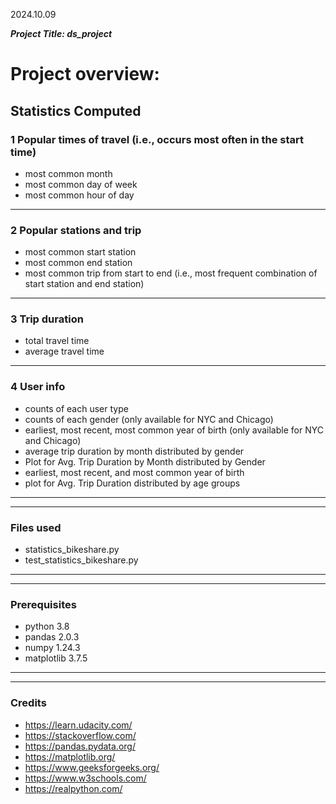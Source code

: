 2024.10.09

***Project Title: ds_project***

# Project overview:

## Statistics Computed

### 1 Popular times of travel (i.e., occurs most often in the start time)
- most common month
- most common day of week
- most common hour of day
----------------------------------------

### 2 Popular stations and trip
- most common start station
- most common end station
- most common trip from start to end (i.e., most frequent combination of start station and end station)
----------------------------------------

### 3 Trip duration
- total travel time
- average travel time
----------------------------------------

### 4 User info
- counts of each user type
- counts of each gender (only available for NYC and Chicago)
- earliest, most recent, most common year of birth (only available for NYC and Chicago)
- average trip duration by month distributed by gender
- Plot for Avg. Trip Duration by Month distributed by Gender
- earliest, most recent, and most common year of birth
- plot for Avg. Trip Duration distributed by age groups
----------------------------------------
----------------------------------------

### Files used
- statistics_bikeshare.py
- test_statistics_bikeshare.py
----------------------------------------
----------------------------------------

### Prerequisites
- python 3.8
- pandas 2.0.3
- numpy 1.24.3
- matplotlib 3.7.5
----------------------------------------
----------------------------------------

### Credits
- https://learn.udacity.com/
- https://stackoverflow.com/
- https://pandas.pydata.org/
- https://matplotlib.org/
- https://www.geeksforgeeks.org/
- https://www.w3schools.com/
- https://realpython.com/

